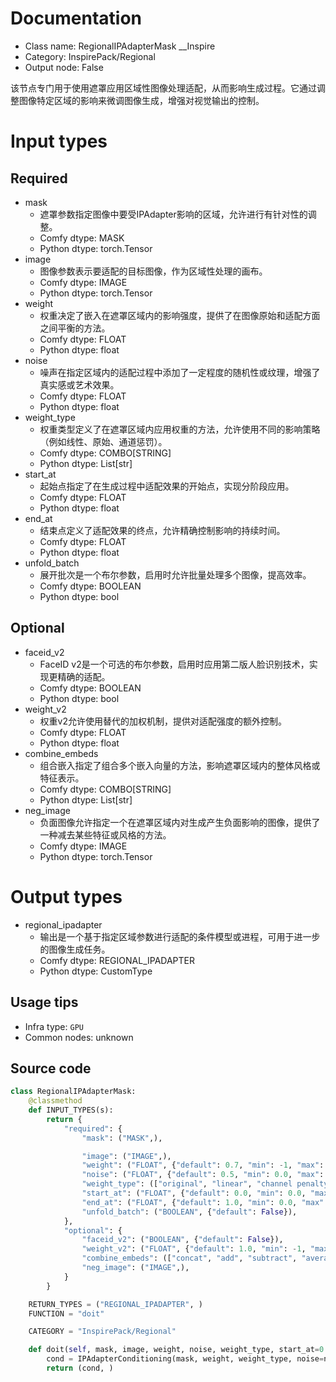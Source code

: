 
# Documentation
- Class name: RegionalIPAdapterMask __Inspire
- Category: InspirePack/Regional
- Output node: False

该节点专门用于使用遮罩应用区域性图像处理适配，从而影响生成过程。它通过调整图像特定区域的影响来微调图像生成，增强对视觉输出的控制。

# Input types
## Required
- mask
    - 遮罩参数指定图像中要受IPAdapter影响的区域，允许进行有针对性的调整。
    - Comfy dtype: MASK
    - Python dtype: torch.Tensor
- image
    - 图像参数表示要适配的目标图像，作为区域性处理的画布。
    - Comfy dtype: IMAGE
    - Python dtype: torch.Tensor
- weight
    - 权重决定了嵌入在遮罩区域内的影响强度，提供了在图像原始和适配方面之间平衡的方法。
    - Comfy dtype: FLOAT
    - Python dtype: float
- noise
    - 噪声在指定区域内的适配过程中添加了一定程度的随机性或纹理，增强了真实感或艺术效果。
    - Comfy dtype: FLOAT
    - Python dtype: float
- weight_type
    - 权重类型定义了在遮罩区域内应用权重的方法，允许使用不同的影响策略（例如线性、原始、通道惩罚）。
    - Comfy dtype: COMBO[STRING]
    - Python dtype: List[str]
- start_at
    - 起始点指定了在生成过程中适配效果的开始点，实现分阶段应用。
    - Comfy dtype: FLOAT
    - Python dtype: float
- end_at
    - 结束点定义了适配效果的终点，允许精确控制影响的持续时间。
    - Comfy dtype: FLOAT
    - Python dtype: float
- unfold_batch
    - 展开批次是一个布尔参数，启用时允许批量处理多个图像，提高效率。
    - Comfy dtype: BOOLEAN
    - Python dtype: bool

## Optional
- faceid_v2
    - FaceID v2是一个可选的布尔参数，启用时应用第二版人脸识别技术，实现更精确的适配。
    - Comfy dtype: BOOLEAN
    - Python dtype: bool
- weight_v2
    - 权重v2允许使用替代的加权机制，提供对适配强度的额外控制。
    - Comfy dtype: FLOAT
    - Python dtype: float
- combine_embeds
    - 组合嵌入指定了组合多个嵌入向量的方法，影响遮罩区域内的整体风格或特征表示。
    - Comfy dtype: COMBO[STRING]
    - Python dtype: List[str]
- neg_image
    - 负面图像允许指定一个在遮罩区域内对生成产生负面影响的图像，提供了一种减去某些特征或风格的方法。
    - Comfy dtype: IMAGE
    - Python dtype: torch.Tensor

# Output types
- regional_ipadapter
    - 输出是一个基于指定区域参数进行适配的条件模型或进程，可用于进一步的图像生成任务。
    - Comfy dtype: REGIONAL_IPADAPTER
    - Python dtype: CustomType


## Usage tips
- Infra type: `GPU`
- Common nodes: unknown


## Source code
```python
class RegionalIPAdapterMask:
    @classmethod
    def INPUT_TYPES(s):
        return {
            "required": {
                "mask": ("MASK",),

                "image": ("IMAGE",),
                "weight": ("FLOAT", {"default": 0.7, "min": -1, "max": 3, "step": 0.05}),
                "noise": ("FLOAT", {"default": 0.5, "min": 0.0, "max": 1.0, "step": 0.01}),
                "weight_type": (["original", "linear", "channel penalty"],),
                "start_at": ("FLOAT", {"default": 0.0, "min": 0.0, "max": 1.0, "step": 0.001}),
                "end_at": ("FLOAT", {"default": 1.0, "min": 0.0, "max": 1.0, "step": 0.001}),
                "unfold_batch": ("BOOLEAN", {"default": False}),
            },
            "optional": {
                "faceid_v2": ("BOOLEAN", {"default": False}),
                "weight_v2": ("FLOAT", {"default": 1.0, "min": -1, "max": 3, "step": 0.05}),
                "combine_embeds": (["concat", "add", "subtract", "average", "norm average"],),
                "neg_image": ("IMAGE",),
            }
        }

    RETURN_TYPES = ("REGIONAL_IPADAPTER", )
    FUNCTION = "doit"

    CATEGORY = "InspirePack/Regional"

    def doit(self, mask, image, weight, noise, weight_type, start_at=0.0, end_at=1.0, unfold_batch=False, faceid_v2=False, weight_v2=False, combine_embeds="concat", neg_image=None):
        cond = IPAdapterConditioning(mask, weight, weight_type, noise=noise, image=image, neg_image=neg_image, start_at=start_at, end_at=end_at, unfold_batch=unfold_batch, weight_v2=weight_v2, combine_embeds=combine_embeds)
        return (cond, )

```
